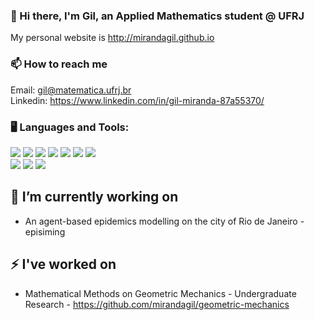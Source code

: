 ### :wave: Hi there, I'm Gil, an Applied Mathematics student @ UFRJ
My personal website is http://mirandagil.github.io

### 📫 How to reach me
Email: gil@matematica.ufrj.br<br>
Linkedin: https://www.linkedin.com/in/gil-miranda-87a55370/

### :desktop_computer: Languages and Tools:
<img src="https://raw.githubusercontent.com/mirandagil/mirandagil/master/1.png"> <img src="https://raw.githubusercontent.com/mirandagil/mirandagil/master/2.png"> <img src="https://raw.githubusercontent.com/mirandagil/mirandagil/master/5.png"> <img src="https://raw.githubusercontent.com/mirandagil/mirandagil/master/3.png"> <img src="https://raw.githubusercontent.com/mirandagil/mirandagil/master/4.png"> <img src="https://raw.githubusercontent.com/mirandagil/mirandagil/master/7.png"> <img src="https://raw.githubusercontent.com/mirandagil/mirandagil/master/9.png"><br>
<img src="https://raw.githubusercontent.com/mirandagil/mirandagil/master/10.png"> <img src="https://raw.githubusercontent.com/mirandagil/mirandagil/master/6.png"> <img src="https://raw.githubusercontent.com/mirandagil/mirandagil/master/8.png">

## 🔭 I’m currently working on
 - An agent-based epidemics modelling on the city of Rio de Janeiro - episiming

## ⚡ I've worked on
 - Mathematical Methods on Geometric Mechanics - Undergraduate Research - https://github.com/mirandagil/geometric-mechanics
<!--
**mirandagil/mirandagil** is a ✨ _special_ ✨ repository because its `README.md` (this file) appears on your GitHub profile.

Here are some ideas to get you started:

- 🔭 I’m currently working on ...
- 🌱 I’m currently learning ...
- 👯 I’m looking to collaborate on ...
- 🤔 I’m looking for help with ...
- 💬 Ask me about ...
- 📫 How to reach me: ...
- 😄 Pronouns: ...
- ⚡ Fun fact: ...
-->
